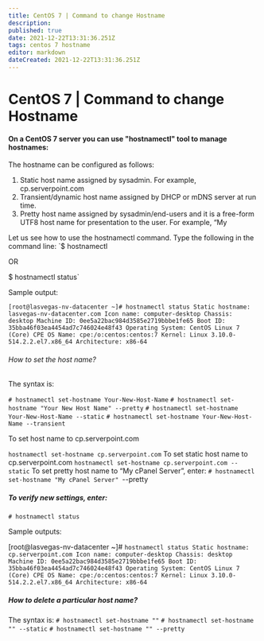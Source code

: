 ```yaml
---
title: CentOS 7 | Command to change Hostname
description: 
published: true
date: 2021-12-22T13:31:36.251Z
tags: centos 7 hostname
editor: markdown
dateCreated: 2021-12-22T13:31:36.251Z
---
```


# CentOS 7 | Command to change Hostname

#### On a CentOS 7 server you can use "hostnamectl" tool to manage hostnames:
The hostname can be configured as follows:
1. Static host name assigned by sysadmin. For example, cp.serverpoint.com
2. Transient/dynamic host name assigned by DHCP or mDNS server at run time.
3. Pretty host name assigned by sysadmin/end-users and it is a free-form UTF8 host name for presentation to the user. For example, “My

Let us see how to use the hostnamectl command. Type the following in the command line:
`$ hostnamectl

OR

$ hostnamectl status`

Sample output:

`[root@lasvegas-nv-datacenter ~]# hostnamectl status
Static hostname: lasvegas-nv-datacenter.com
Icon name: computer-desktop
Chassis: desktop
Machine ID: 0ee5a22bac984d3585e2719bbbe1fe65
Boot ID: 35bba46f03ea4454ad7c746024e48f43
Operating System: CentOS Linux 7 (Core)
CPE OS Name: cpe:/o:centos:centos:7
Kernel: Linux 3.10.0-514.2.2.el7.x86_64
Architecture: x86-64`

###### How to set the host name?

The syntax is:

`# hostnamectl set-hostname Your-New-Host-Name`
`# hostnamectl set-hostname "Your New Host Name" --pretty`
`# hostnamectl set-hostname Your-New-Host-Name --static`
`# hostnamectl set-hostname Your-New-Host-Name --transient`

To set host name to cp.serverpoint.com

`hostnamectl set-hostname cp.serverpoint.com`
To set static host name to cp.serverpoint.com
`hostnamectl set-hostname cp.serverpoint.com --static`
To set pretty host name to “My cPanel Server”, enter:
`# hostnamectl set-hostname "My cPanel Server" `--pretty

##### To verify new settings, enter:

`# hostnamectl status`

Sample outputs:

[root@lasvegas-nv-datacenter ~]#
`hostnamectl status
Static hostname: cp.serverpoint.com
Icon name: computer-desktop
Chassis: desktop
Machine ID: 0ee5a22bac984d3585e2719bbbe1fe65
Boot ID: 35bba46f03ea4454ad7c746024e48f43
Operating System: CentOS Linux 7 (Core)
CPE OS Name: cpe:/o:centos:centos:7
Kernel: Linux 3.10.0-514.2.2.el7.x86_64
Architecture: x86-64`
##### How to delete a particular host name?
The syntax is:
`# hostnamectl set-hostname ""`
`# hostnamectl set-hostname "" --static`
`# hostnamectl set-hostname "" --pretty`